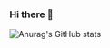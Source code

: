 ### Hi there 👋



![Anurag's GitHub stats](https://github-readme-stats.vercel.app/api?username=imad-elbouhati&count_private=true&show_icons=true&theme=radical)



